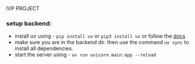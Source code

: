 IVP PROJECT
### setup backend:
- install uv using - `pip install uv` or `pip3 install uv` or follow the [docs](https://docs.astral.sh/uv/getting-started/installation/)
- make sure you are in the backend dir. then use the command `uv sync` to install all dependencies.
- start the server using - `uv run uvicorn main:app --reload`
